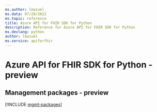 ```yaml
---
ms.author: lmazuel
ms.data: 07/29/2022
ms.topic: reference
title: Azure API for FHIR SDK for Python
description: Reference for Azure API for FHIR SDK for Python
ms.devlang: python
author: lmazuel
ms.service: apiforfhir
---
```

# Azure API for FHIR SDK for Python - preview

## Management packages - preview
[!INCLUDE [mgmt-packages](api-for-fhir-mgmt-index.md)]
